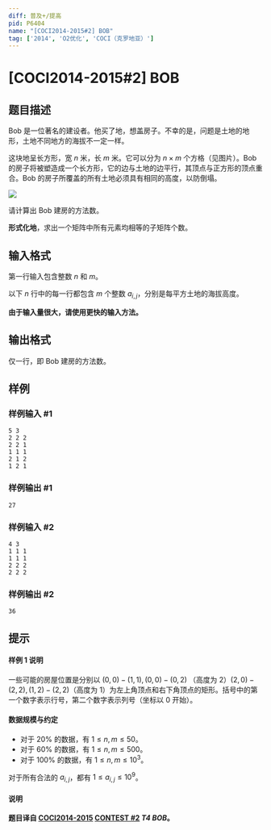 ```yaml
---
diff: 普及+/提高
pid: P6404
name: "[COCI2014-2015#2] BOB"
tag: ['2014', 'O2优化', 'COCI（克罗地亚）']
---
```

# [COCI2014-2015#2] BOB
## 题目描述

Bob 是一位著名的建设者。他买了地，想盖房子。不幸的是，问题是土地的地形，土地不同地方的海拔不一定一样。

这块地呈长方形，宽 $n$ 米，长 $m$ 米。它可以分为 $n\times m$ 个方格（见图片）。Bob 的房子将被塑造成一个长方形，它的边与土地的边平行，其顶点与正方形的顶点重合。Bob 的房子所覆盖的所有土地必须具有相同的高度，以防倒塌。

![](https://cdn.luogu.com.cn/upload/image_hosting/aedp5fq2.png)

请计算出 Bob 建房的方法数。

**形式化地**，求出一个矩阵中所有元素均相等的子矩阵个数。
## 输入格式

第一行输入包含整数 $n$ 和 $m$。

以下 $n$ 行中的每一行都包含 $m$ 个整数 $a_{i,j}$，分别是每平方土地的海拔高度。

**由于输入量很大，请使用更快的输入方法。**
## 输出格式

仅一行，即 Bob 建房的方法数。
## 样例

### 样例输入 #1
```
5 3
2 2 2
2 2 1
1 1 1
2 1 2
1 2 1
```
### 样例输出 #1
```
27
```
### 样例输入 #2
```
4 3
1 1 1
1 1 1
2 2 2
2 2 2
```
### 样例输出 #2
```
36
```
## 提示

#### 样例 1 说明

一些可能的房屋位置是分别以 $(0,0)-(1,1),(0,0)-(0,2)$ （高度为 $2$）$(2,0)-(2,2),(1,2)-(2,2)$（高度为 $1$）为左上角顶点和右下角顶点的矩形。括号中的第一个数字表示行号，第二个数字表示列号（坐标以 $0$ 开始）。

#### 数据规模与约定

- 对于 $20\%$ 的数据，有 $1\le n,m\le 50$。
- 对于 $60\%$ 的数据，有 $1\le n,m\le 500$。
- 对于 $100\%$ 的数据，有 $1\le n,m\le 10^3$。

对于所有合法的 $a_{i,j}$，都有 $1\le a_{i,j}\le 10^9$。

#### 说明

**题目译自 [COCI2014-2015](https://hsin.hr/coci/archive/2014_2015/) [CONTEST #2](https://hsin.hr/coci/archive/2014_2015/contest2_tasks.pdf) _T4 BOB_。**
